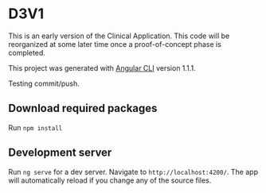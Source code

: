 # D3V1

This is an early version of the Clinical Application. This code will be reorganized at some later time once a proof-of-concept phase is completed.

This project was generated with [Angular CLI](https://github.com/angular/angular-cli) version 1.1.1.

Testing commit/push.

## Download required packages ##

Run `npm install`

## Development server

Run `ng serve` for a dev server. Navigate to `http://localhost:4200/`. The app will automatically reload if you change any of the source files.

